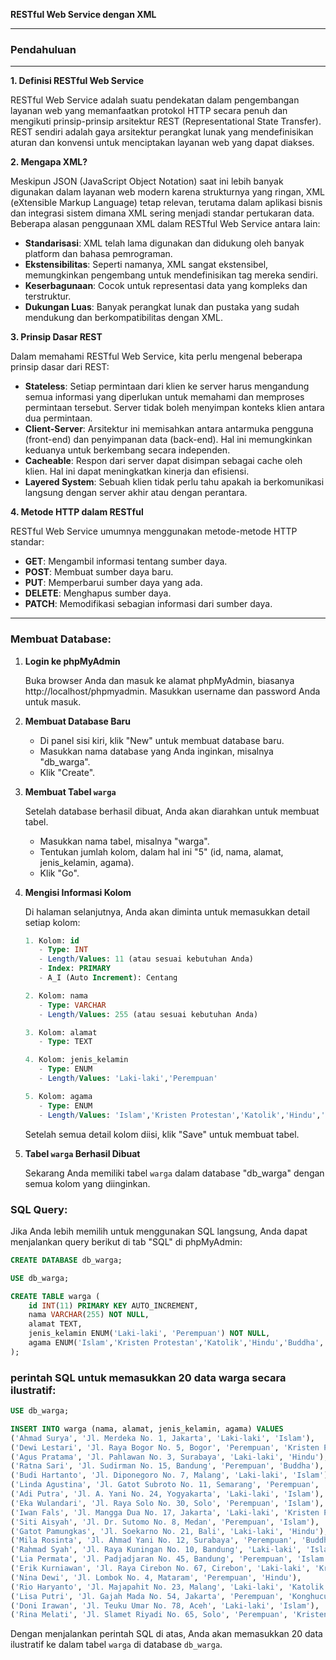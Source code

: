 **RESTful Web Service dengan XML**

---

### Pendahuluan

---

**1. Definisi RESTful Web Service**

RESTful Web Service adalah suatu pendekatan dalam pengembangan layanan web yang memanfaatkan protokol HTTP secara penuh dan mengikuti prinsip-prinsip arsitektur REST (Representational State Transfer). REST sendiri adalah gaya arsitektur perangkat lunak yang mendefinisikan aturan dan konvensi untuk menciptakan layanan web yang dapat diakses.

**2. Mengapa XML?**

Meskipun JSON (JavaScript Object Notation) saat ini lebih banyak digunakan dalam layanan web modern karena strukturnya yang ringan, XML (eXtensible Markup Language) tetap relevan, terutama dalam aplikasi bisnis dan integrasi sistem dimana XML sering menjadi standar pertukaran data. Beberapa alasan penggunaan XML dalam RESTful Web Service antara lain:

- **Standarisasi**: XML telah lama digunakan dan didukung oleh banyak platform dan bahasa pemrograman.
- **Ekstensibilitas**: Seperti namanya, XML sangat ekstensibel, memungkinkan pengembang untuk mendefinisikan tag mereka sendiri.
- **Keserbagunaan**: Cocok untuk representasi data yang kompleks dan terstruktur.
- **Dukungan Luas**: Banyak perangkat lunak dan pustaka yang sudah mendukung dan berkompatibilitas dengan XML.

**3. Prinsip Dasar REST**

Dalam memahami RESTful Web Service, kita perlu mengenal beberapa prinsip dasar dari REST:

- **Stateless**: Setiap permintaan dari klien ke server harus mengandung semua informasi yang diperlukan untuk memahami dan memproses permintaan tersebut. Server tidak boleh menyimpan konteks klien antara dua permintaan.
- **Client-Server**: Arsitektur ini memisahkan antara antarmuka pengguna (front-end) dan penyimpanan data (back-end). Hal ini memungkinkan keduanya untuk berkembang secara independen.
- **Cacheable**: Respon dari server dapat disimpan sebagai cache oleh klien. Hal ini dapat meningkatkan kinerja dan efisiensi.
- **Layered System**: Sebuah klien tidak perlu tahu apakah ia berkomunikasi langsung dengan server akhir atau dengan perantara.

**4. Metode HTTP dalam RESTful**

RESTful Web Service umumnya menggunakan metode-metode HTTP standar:

- **GET**: Mengambil informasi tentang sumber daya.
- **POST**: Membuat sumber daya baru.
- **PUT**: Memperbarui sumber daya yang ada.
- **DELETE**: Menghapus sumber daya.
- **PATCH**: Memodifikasi sebagian informasi dari sumber daya.

---

### Membuat Database:

1. **Login ke phpMyAdmin**
   
   Buka browser Anda dan masuk ke alamat phpMyAdmin, biasanya http://localhost/phpmyadmin. Masukkan username dan password Anda untuk masuk.

2. **Membuat Database Baru**

   - Di panel sisi kiri, klik "New" untuk membuat database baru.
   - Masukkan nama database yang Anda inginkan, misalnya "db_warga".
   - Klik "Create".

3. **Membuat Tabel `warga`**

   Setelah database berhasil dibuat, Anda akan diarahkan untuk membuat tabel. 

   - Masukkan nama tabel, misalnya "warga".
   - Tentukan jumlah kolom, dalam hal ini "5" (id, nama, alamat, jenis_kelamin, agama).
   - Klik "Go".

4. **Mengisi Informasi Kolom**

   Di halaman selanjutnya, Anda akan diminta untuk memasukkan detail setiap kolom:

   ```sql
   1. Kolom: id
      - Type: INT
      - Length/Values: 11 (atau sesuai kebutuhan Anda)
      - Index: PRIMARY
      - A_I (Auto Increment): Centang

   2. Kolom: nama
      - Type: VARCHAR
      - Length/Values: 255 (atau sesuai kebutuhan Anda)

   3. Kolom: alamat
      - Type: TEXT

   4. Kolom: jenis_kelamin
      - Type: ENUM
      - Length/Values: 'Laki-laki','Perempuan'

   5. Kolom: agama
      - Type: ENUM
      - Length/Values: 'Islam','Kristen Protestan','Katolik','Hindu','Buddha','Konghucu'
   ```

   Setelah semua detail kolom diisi, klik "Save" untuk membuat tabel.

5. **Tabel `warga` Berhasil Dibuat**

   Sekarang Anda memiliki tabel `warga` dalam database "db_warga" dengan semua kolom yang diinginkan.

### SQL Query:

Jika Anda lebih memilih untuk menggunakan SQL langsung, Anda dapat menjalankan query berikut di tab "SQL" di phpMyAdmin:

```sql
CREATE DATABASE db_warga;

USE db_warga;

CREATE TABLE warga (
    id INT(11) PRIMARY KEY AUTO_INCREMENT,
    nama VARCHAR(255) NOT NULL,
    alamat TEXT,
    jenis_kelamin ENUM('Laki-laki', 'Perempuan') NOT NULL,
    agama ENUM('Islam','Kristen Protestan','Katolik','Hindu','Buddha','Konghucu') NOT NULL
);
```

### perintah SQL untuk memasukkan 20 data warga secara ilustratif:

```sql
USE db_warga;

INSERT INTO warga (nama, alamat, jenis_kelamin, agama) VALUES
('Ahmad Surya', 'Jl. Merdeka No. 1, Jakarta', 'Laki-laki', 'Islam'),
('Dewi Lestari', 'Jl. Raya Bogor No. 5, Bogor', 'Perempuan', 'Kristen Protestan'),
('Agus Pratama', 'Jl. Pahlawan No. 3, Surabaya', 'Laki-laki', 'Hindu'),
('Ratna Sari', 'Jl. Sudirman No. 15, Bandung', 'Perempuan', 'Buddha'),
('Budi Hartanto', 'Jl. Diponegoro No. 7, Malang', 'Laki-laki', 'Islam'),
('Linda Agustina', 'Jl. Gatot Subroto No. 11, Semarang', 'Perempuan', 'Katolik'),
('Adi Putra', 'Jl. A. Yani No. 24, Yogyakarta', 'Laki-laki', 'Islam'),
('Eka Wulandari', 'Jl. Raya Solo No. 30, Solo', 'Perempuan', 'Islam'),
('Iwan Fals', 'Jl. Mangga Dua No. 17, Jakarta', 'Laki-laki', 'Kristen Protestan'),
('Siti Aisyah', 'Jl. Dr. Sutomo No. 8, Medan', 'Perempuan', 'Islam'),
('Gatot Pamungkas', 'Jl. Soekarno No. 21, Bali', 'Laki-laki', 'Hindu'),
('Mila Rosinta', 'Jl. Ahmad Yani No. 12, Surabaya', 'Perempuan', 'Buddha'),
('Rahmad Syah', 'Jl. Raya Kuningan No. 10, Bandung', 'Laki-laki', 'Islam'),
('Lia Permata', 'Jl. Padjadjaran No. 45, Bandung', 'Perempuan', 'Islam'),
('Erik Kurniawan', 'Jl. Raya Cirebon No. 67, Cirebon', 'Laki-laki', 'Kristen Protestan'),
('Nina Dewi', 'Jl. Lombok No. 4, Mataram', 'Perempuan', 'Hindu'),
('Rio Haryanto', 'Jl. Majapahit No. 23, Malang', 'Laki-laki', 'Katolik'),
('Lisa Putri', 'Jl. Gajah Mada No. 54, Jakarta', 'Perempuan', 'Konghucu'),
('Doni Irawan', 'Jl. Teuku Umar No. 78, Aceh', 'Laki-laki', 'Islam'),
('Rina Melati', 'Jl. Slamet Riyadi No. 65, Solo', 'Perempuan', 'Kristen Protestan');
```

Dengan menjalankan perintah SQL di atas, Anda akan memasukkan 20 data ilustratif ke dalam tabel `warga` di database `db_warga`.


